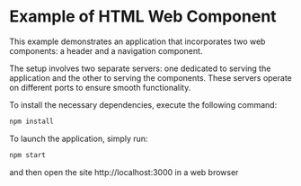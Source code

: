 # Example of HTML Web Component #
This example demonstrates an application that incorporates two web components: a header and a navigation component.

The setup involves two separate servers: one dedicated to serving the application and the other to serving the components. These servers operate on different ports to ensure smooth functionality.

To install the necessary dependencies, execute the following command:
```sh
npm install
```

To launch the application, simply run:
```sh
npm start
```
and then open the site http://localhost:3000 in a web browser
